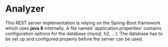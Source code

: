 # Analyzer

This REST server implementation is relying on the Spring-Boot framework which uses __java 8__ internally.
A file named 'application.properties' contains configuration options for the database (mysql, h2, ...). The database has to be set up and configured properly before the server can be used.
